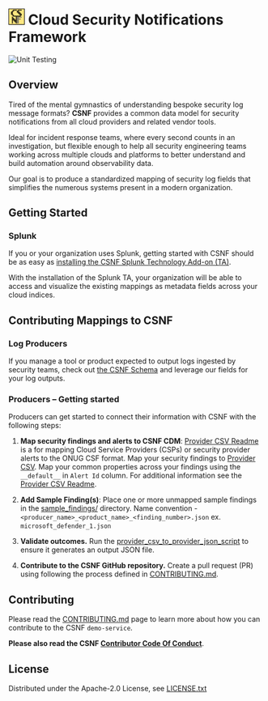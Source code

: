 
# <img src="./img/CSNFpix.png" alt="CSNF" width="32"/> Cloud Security Notifications Framework 

![Unit Testing](https://github.com/onug/csnf/actions/workflows/main.yml/badge.svg)

## <a name="overview"></a>Overview

Tired of the mental gymnastics of understanding bespoke security log message formats? **CSNF** provides a common data model for security notifications from all cloud providers and related vendor tools. 

Ideal for incident response teams, where every second counts in an investigation, but flexible enough to help all security engineering teams working across multiple clouds and platforms to better understand and build automation around observability data. 

Our goal is to produce a standardized mapping of security log fields that simplifies the numerous systems present in a modern organization. 

## <a name="getting-started"></a>Getting Started

### <a name="splunk"></a> Splunk
If you or your organization uses Splunk, getting started with CSNF should be as easy as [installing the CSNF Splunk Technology Add-on (TA)](https://splunkbase.splunk.com/app/6880).

With the installation of the Splunk TA, your organization will be able to access and visualize the existing mappings as metadata fields across your cloud indices. 

## Contributing Mappings to CSNF

### <a name="producers"></a> Log Producers
If you manage a tool or product expected to output logs ingested by security teams, check out [the CSNF Schema](./mappings/schema.yml) and leverage our fields for your log outputs.

### <a name="provider"></a> Producers – Getting started
Producers can get started to connect their information with CSNF with the following steps: 
1. **Map security findings and alerts to CSNF CDM**:
  [Provider CSV Readme](./mappings/README.md) is a for mapping Cloud Service Providers (CSPs) or security provider alerts to the ONUG CSF format. Map your security findings to [Provider CSV](./mappings/provider.csv).
  Map your common properties across your findings using the  `__default__`  in `Alert Id` column. For additional information see the [Provider CSV Readme](.//README.md).

1. **Add Sample Finding(s)**: 
Place one or more unmapped sample findings in the [sample_findings/](./sample_findings) directory.  Name convention - `<producer_name>_<product_name>_<finding_number>.json` ex. `microsoft_defender_1.json`

1. **Validate outcomes.**
Run the [provider_csv_to_provider_json_script](./tools/provider_csv_to_provider_json_script/README.md) to ensure it generates an output JSON file. 
1. **Contribute to the CSNF GitHub repository.** Create a pull request (PR) using following the process defined in [CONTRIBUTING.md](./CONTRIBUTING.md).

## <a name="contributing"></a>Contributing

Please read the [CONTRIBUTING.md](./CONTRIBUTING.md) page to learn more about how you can contribute to the CSNF `demo-service`.

**Please also read the CSNF [Contributor Code Of Conduct](./Covenant_Code_of_Conduct.md)**.

## <a name="license"></a>License

Distributed under the Apache-2.0 License, see [LICENSE.txt](./LICENSE.txt)
